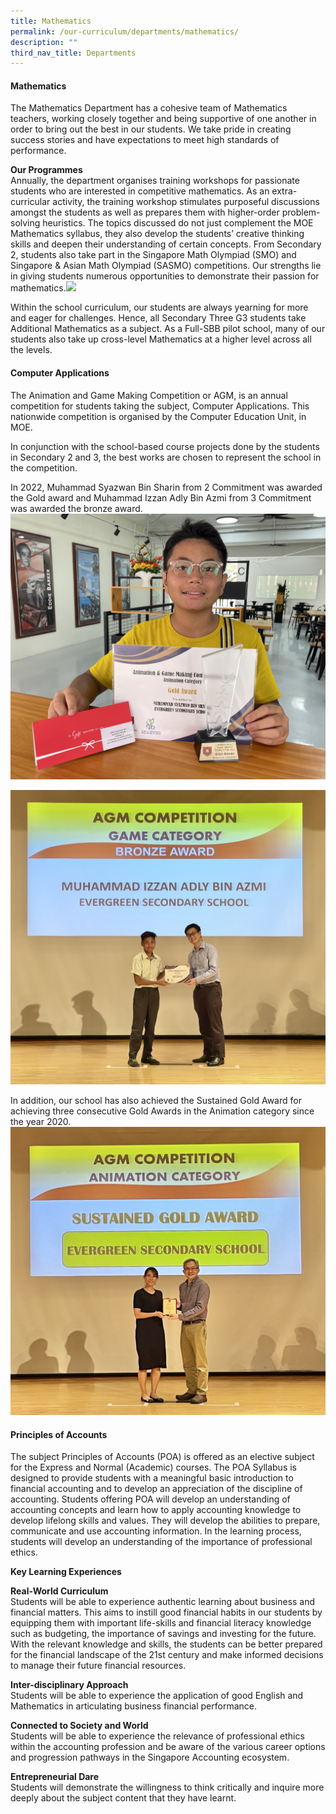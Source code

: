 ```yaml
---
title: Mathematics
permalink: /our-curriculum/departments/mathematics/
description: ""
third_nav_title: Departments
---
```

#### **Mathematics**

The Mathematics Department has a cohesive team of Mathematics teachers, working closely together and being supportive of one another in order to bring out the best in our students. We take pride in creating success stories and have expectations to meet high standards of performance.

**Our Programmes**  
Annually, the department organises training workshops for passionate students who are interested in competitive mathematics. As an extra-curricular activity, the training workshop stimulates purposeful discussions amongst the students as well as prepares them with higher-order problem-solving heuristics. The topics discussed do not just complement the MOE Mathematics syllabus, they also develop the students’ creative thinking skills and deepen their understanding of certain concepts. From Secondary 2, students also take part in the Singapore Math Olympiad (SMO) and Singapore &amp; Asian Math Olympiad (SASMO) competitions. Our strengths lie in giving students numerous opportunities to demonstrate their passion for mathematics.![](/images/Our%20Curriculum/Departments/Mathematics%20Department/jpeg%20image%2019.jpeg)

Within the school curriculum, our students are always yearning for more and eager for challenges. Hence, all Secondary Three G3 students take Additional Mathematics as a subject. As a Full-SBB pilot school, many of our students also take up cross-level Mathematics at a higher level across all the levels.

#### **Computer Applications**

The Animation and Game Making Competition or AGM, is an annual competition for students taking the subject, Computer Applications. This nationwide competition is organised by the Computer Education Unit, in MOE.

In conjunction with the school-based course projects done by the students in Secondary 2 and 3, the best works are chosen to represent the school in the competition.

In 2022, Muhammad Syazwan Bin Sharin from 2 Commitment was awarded the Gold award and Muhammad Izzan Adly Bin Azmi from 3 Commitment was awarded the bronze award.![](/images/Our%20Curriculum/Departments/Mathematics%20Department/syazwan%20receiving%20his%20gold%20award.jpeg)

![](/images/Our%20Curriculum/Departments/Mathematics%20Department/izzan%20receiving%20the%20bronze%20award.jpeg)

In addition, our school has also achieved the Sustained Gold Award for achieving three consecutive Gold Awards in the Animation category since the year 2020.![](/images/Our%20Curriculum/Departments/Mathematics%20Department/mrs%20eng%20receiving%20the%20sustained%20gold%20award.jpeg)

#### **Principles of Accounts**
The subject Principles of Accounts (POA) is offered as an elective subject for the Express and Normal (Academic) courses. The POA Syllabus is designed to provide students with a meaningful basic introduction to financial accounting and to develop an appreciation of the discipline of accounting.  Students offering POA will develop an understanding of accounting concepts and learn how to apply accounting knowledge to develop lifelong skills and values. They will develop the abilities to prepare, communicate and use accounting information.  In the learning process, students will develop an understanding of the importance of professional ethics.

**Key Learning Experiences**

**Real-World Curriculum**  
Students will be able to experience authentic learning about business and financial matters. This aims to instill good financial habits in our students by equipping them with important life-skills and financial literacy knowledge such as budgeting, the importance of savings and investing for the future. With the relevant knowledge and skills, the students can be better prepared for the financial landscape of the 21st century and make informed decisions to manage their future financial resources. 

**Inter-disciplinary Approach**  
Students will be able to experience the application of good English and Mathematics in articulating business financial performance.

**Connected to Society and World**  
Students will be able to experience the relevance of professional ethics within the accounting profession and be aware of the various career options and progression pathways in the Singapore Accounting ecosystem.

**Entrepreneurial Dare**  
Students will demonstrate the willingness to think critically and inquire more deeply about the subject content that they have learnt.
